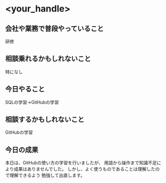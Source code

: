 # <your_handle>

## 会社や業務で普段やっていること
研修
## 相談乗れるかもしれないこと
特になし
## 今日やること
SQLの学習→GitHubの学習
## 相談するかもしれないこと
GitHubの学習
## 今日の成果
本日は、GitHubの使い方の学習を行いましたが、
用語から操作まで知識不足により成果はありませんでした。
しかし、よく使うものであることは理解したので理解できるよう
勉強して出直します。
